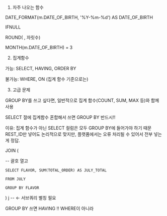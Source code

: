 1. 자주 나오는 함수

DATE_FORMAT(m.DATE_OF_BIRTH, '%Y-%m-%d') AS DATE_OF_BIRTH

IFNULL

ROUND( , 자릿수)

MONTH(m.DATE_OF_BIRTH) = 3   


2. 집계함수

가능: SELECT, HAVING, ORDER BY

불가능: WHERE, ON (집계 함수 기준으로는)


3. 고급 문제

GROUP BY를 쓰고 싶다면, 일반적으로 집계 함수(COUNT, SUM, MAX 등)와 함께 사용

SELECT 절에 집계함수 혼합해서 쓰면 GROUP BY 반드시!!

이유: 집계 함수가 아닌 SELECT 컬럼은 모두 GROUP BY에 들어가야 하기 때문
REST_ID만 넣어도 논리적으로 맞지만, 플랫폼에서는 오류 처리될 수 있어서 전부 넣는 게 정답.

JOIN (

 -- 괄호 열고
 
    SELECT FLAVOR, SUM(TOTAL_ORDER) AS JULY_TOTAL
    
    FROM JULY
    
    GROUP BY FLAVOR
    
) j  -- <- 서브쿼리 별칭 필요

GROUP BY 쓰면 HAVING !! WHERE이 아니라
